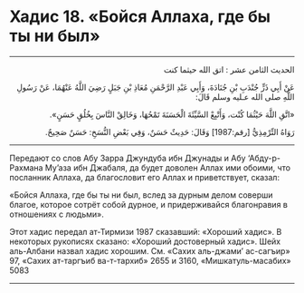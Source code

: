 <h1 class="hadith-header">Хадис 18. «Бойся Аллаха, где бы ты ни был»</h1>

<hr>

<p class="arabic-text" dir="rtl">
الحديث الثامن عشر : اتق الله حيثما كنت
</p>

<p class="arabic-text" dir="rtl">
عَنْ أَبِي ذَرٍّ جُنْدَبِ بْنِ جُنَادَةَ، وَأَبِي عَبْدِ الرَّحْمَنِ مُعَاذِ بْنِ جَبَلٍ رَضِيَ اللَّهُ عَنْهُمَا، عَنْ رَسُولِ اللَّهِ صلى الله عـليه وسلم قَالَ:
</p>

<p class="arabic-text" dir="rtl">
«اتَّقِ اللَّهَ حَيْثُمَا كُنْت، وَأَتْبِعْ السَّيِّئَةَ الْحَسَنَةَ تَمْحُهَا، وَخَالِقْ النَّاسَ بِخُلُقٍ حَسَنٍ».
</p>

<p class="arabic-subtext" dir="rtl">
رَوَاهُ التِّرْمِذِيُّ [رقم:1987] وَقَالَ: حَدِيثٌ حَسَنٌ، وَفِي بَعْضِ النُّسَخِ: حَسَنٌ صَحِيحٌ.
</p>

<hr>

<p class="russian-text">
Передают со слов Абу Зарра Джундуба ибн Джунады и Абу ‘Абду-р-Рахмана Му’аза ибн Джабаля, да будет доволен Аллах ими обоими, что посланник Аллаха, да благословит его Аллах и приветствует, сказал:
</p>

<p class="russian-text">
«Бойся Аллаха, где бы ты ни был, вслед за дурным делом соверши благое, которое сотрёт собой дурное, и придерживайся благонравия в отношениях с людьми». 
</p>

<p class="russian-subtext">
Этот хадис передал ат-Тирмизи 1987 сказавший: «Хороший хадис». В некоторых рукописях сказано: «Хороший достоверный хадис». Шейх аль-Албани назвал хадис хорошим. См. «Сахих аль-джами’ ас-сагъир» 97, «Сахих ат-таргъиб ва-т-тархиб» 2655 и 3160, «Мишкатуль-масабих» 5083
</p>

<hr class="endline">
